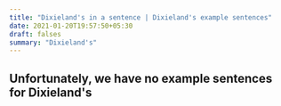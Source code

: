 ```yaml
---
title: "Dixieland's in a sentence | Dixieland's example sentences"
date: 2021-01-20T19:57:50+05:30
draft: falses
summary: "Dixieland's"
---
```

## Unfortunately, we have no example sentences for Dixieland's                 
